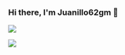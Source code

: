 ### Hi there, I'm Juanillo62gm 👋

<p>
  <a href="https://github.com/juanillo62gm">
    <img align="center" src="https://ghstats.juanillo62gm.com/api?username=juanillo62gm&theme=github_dark&card_width=450&rank_icon=github&include_all_commits=true&custom_title=GitHub Stats&show=reviews,prs_merged,prs_merged_percentage" />
  </a>
</p>

<!--
<p>
  <a href="https://github.com/juanillo62gm">
  <img height=200 align="center" src="https://ghstats.juanillo62gm.com/api/top-langs/?username=juanillo62gm&layout=compact&theme=github_dark&langs_count=12&&hide=php,tsql,hack,g-code,mdx,antlr,plsql,perl,cmake,gap,plpgsql,objective-c,objective-c%2B%2B,c,c%2B%2B,ruby,java,python,ini,openscad,assembly,makefile,lua&card_width=428" />
  </a>
</p>
-->

<p>
  <a href="https://github.com/juanillo62gm">
  <img align="left" src="https://ghstats.juanillo62gm.com/api/wakatime?username=juanillo62gm&layout=compact&theme=github_dark&custom_title=VSCode, XCode and Android Studio&hide=other,c,groovy,ini,tsconfig,mdx,text,cocoapods,lua,font,css,toml,objective-c" />
  </a>
</p>
